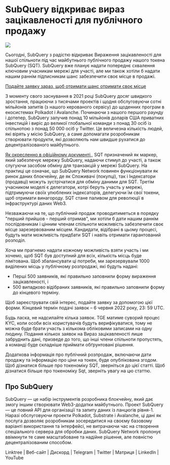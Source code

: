 # SubQuery відкриває вираз зацікавленості для публічного продажу

![](https://miro.medium.com/max/1400/1*oPs8f6r1427cPwlsE1eyRw.png)

Сьогодні, SubQuery з радістю відкриває Вираження зацікавленості для нашої спільноти під час майбутнього публічного продажу нашого токена SubQuery (SQT). SubQuery вже планує надати попереднє схвалення ключовим учасникам мережі для участі, але ми також хотіли б надати нашим раннім підписникам шанс забезпечити своє місце в продажі.

[Подайте заявку зараз, щоб отримати шанс отримати своє місце](https://docs.google.com/forms/d/e/1FAIpQLSc3V_1TrTmBcSxNTuG8xPnPODJkwj5PhWrnlPHlKzcIFk8cqQ/viewform?usp=sf_link)

З моменту свого заснування в 2021 році SubQuery досяг швидкого зростання, працюючи з тисячами проектів і щодня обслуговуючи сотні мільйонів запитів (з нашого керованого сервісу) до щоденних програм в екосистемах Polkadot і Avalanche. Починаючи з нашого першого раунду і дотепер, SubQuery залучив понад 10 мільйонів доларів США приватних інвестицій і виріс до великої глобальної команди з понад 30 осіб із спільнотою з понад 50 000 осіб у Twitter. Це величезна кількість людей, які вірять у місію SubQuery, а саме допомагати розробникам створювати продукти, які дозволяють нам швидше рухатися до децентралізованого майбутнього.

[Як окресленно в офіційному документі](https://static.subquery.network/whitepaper.pdf),, SQT призначений як маркер, який забезпечує мережу SubQuery, надаючи стимул до участі, а також слугуючи засобом обміну для транзакцій у мережі SubQuery. На практиці це означає, що SubQuery Network повинен функціонувати як ринок даних блокчейну, де як Споживачі (покупці), так і Індексатори (продавці) можуть зустрічатися для обміну даними для SQT. Третім учасником моделі є делегатори, котрі беруть участь у мережі, підтримуючи своїх улюблених індексаторів, делегуючи їм свої токени, щоб отримати винагороду. SQT стане паливом для революції в інфраструктурі даних Web3.

Незважаючи на те, що публічний продаж проводитиметься в порядку "перший прийшов - перший отримав", ми хотіли б дати нашим раннім послідовникам і цінним членам спільноти можливість забезпечити своє місце зарезервованим місцем. Кандидати, відібрані в цьому процесі, будуть мати можливість придбати SQT і навіть отримати гарантований розподіл.

Хоча ми прагнемо надати кожному можливість взяти участь і ми хочемо, щоб SQT був доступний для всіх, кількість місць буде лімітована. Щоб збалансувати ці потреби, ми зарезервували 1000 виділених місць у публічному розпродажі, які будуть надані:

- Перші 500 заявників, які правильно заповнили форму вираження зацікавленості, і
- 500 випадково відібраних заявників, які правильно заповнили форму до кінцевого терміну.

Щоб зареєструвати свій інтерес, подайте заявку за допомогою цієї форми. Кінцевий термін подачі заявок – 6 червня 2022 року, 23: 59 UTC.

Будь ласка, не надсилайте кілька заявок. TGE матиме суворий процес KYC, коли особи всіх користувачів будуть верифікуватися, тому не можна буде брати участь з кількома обліковими записами на одну людину. Подання кількох заявок на Вираз зацікавленості лише забруднить дані, призведе до того, що інші члени спільноти пропустять, а команді буде складніше приймати обґрунтовані рішення.

Додаткова інформація про публічний розпродаж, включаючи дати продажу та інформацію про ціни на токен, буде опублікована згодом. Щоб дізнатися більше про токеноміку SQT, зверніться до цієї статті. Щоб дізнатися більше про токеноміку Sqt, зверніть увагу на цю статтю.

## Про SubQuery

SubQuery — це набір інструментів розробника блокчейну, який дає змогу іншим створювати Web3-додатки майбутнього. Проект SubQuery — це повний API для організації та запиту даних із ланцюгів рівня-1. Наразі обслуговуючи проекти Polkadot, Substrate і Avalanche, ці дані як послуга дозволяє розробникам зосередитися на своєму базовому варіанті використання та інтерфейсі, не витрачаючи час на створення спеціального сервера для обробки даних. SubQuery Network пропонує ввімкнути те саме масштабоване та надійне рішення, але повністю децентралізованим способом.

Linktree | Веб-сайт | Дискорд | Telegram | Twitter | Матриця | LinkedIn | YouTube